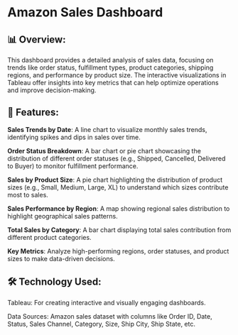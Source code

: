 # Amazon Sales Dashboard 

## 📊 Overview:

This dashboard provides a detailed analysis of sales data, focusing on trends like order status, fulfillment types,
product categories, shipping regions, and performance by product size. 
The interactive visualizations in Tableau offer insights into key metrics that can help optimize operations and improve decision-making.

## 🚀 Features:

**Sales Trends by Date**:
A line chart to visualize monthly sales trends, identifying spikes and dips in sales over time.

**Order Status Breakdown**:
A bar chart or pie chart showcasing the distribution of different order statuses (e.g., Shipped, Cancelled, Delivered to Buyer) to monitor fulfillment performance.

**Sales by Product Size**:
A pie chart highlighting the distribution of product sizes (e.g., Small, Medium, Large, XL) to understand which sizes contribute most to sales.

**Sales Performance by Region**:
A map showing regional sales distribution to highlight geographical sales patterns.

**Total Sales by Category**:
A bar chart displaying total sales contribution from different product categories.

**Key Metrics**:
Analyze high-performing regions, order statuses, and product sizes to make data-driven decisions.

## 🛠️ Technology Used:

Tableau: For creating interactive and visually engaging dashboards.

Data Sources: Amazon sales dataset with columns like Order ID, Date, Status, Sales Channel, Category, Size, Ship City, Ship State, etc.
